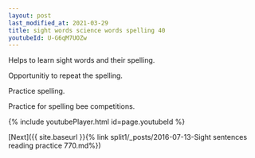 ```yaml
---
layout: post
last_modified_at: 2021-03-29
title: sight words science words spelling 40
youtubeId: U-G6qM7UOZw
---
```

 
 
Helps to learn sight words and their spelling.

Opportunitiy to repeat the spelling. 

Practice spelling. 
 
Practice for spelling bee competitions. 
 
{% include youtubePlayer.html id=page.youtubeId %}
 
 

[Next]({{ site.baseurl }}{% link  split1/_posts/2016-07-13-Sight sentences reading practice 770.md%})
 
